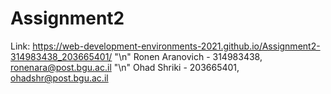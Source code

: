# Assignment2
 
Link: https://web-development-environments-2021.github.io/Assignment2-314983438_203665401/ "\n"
Ronen Aranovich - 314983438, ronenara@post.bgu.ac.il "\n"
Ohad Shriki - 203665401, ohadshr@post.bgu.ac.il

